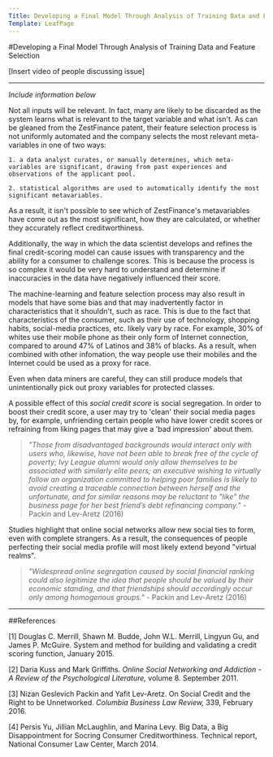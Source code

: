 ```yaml
---
Title: Developing a Final Model Through Analysis of Training Data and Feature Selection
Template: LeafPage
---
```


#Developing a Final Model Through Analysis of Training Data and Feature Selection

[Insert video of people discussing issue]

---

*Include information below*

Not all inputs will be relevant. In fact, many are likely to be discarded as the system learns what is relevant to the target variable and what isn't. As can be gleaned from the ZestFinance patent, their feature selection process is not uniformly automated and the company selects the most relevant meta-variables in one of two ways:

	1. a data analyst curates, or manually determines, which meta-variables are significant, drawing from past experiences and observations of the applicant pool. 
	
	2. statistical algorithms are used to automatically identify the most significant metavariables. 

As a result, it isn't possible to see which of ZestFinance's metavariables have come out as the most significant, how they are calculated, or whether they accurately reflect creditworthiness. 

Additionally, the way in which the data scientist develops and refines the final credit-scoring model can cause issues with transparency and the ability for a consumer to challenge scores. This is because the process is so complex it would be very hard to understand and determine if inaccuracies in the data have negatively influenced their score. 

The machine-learning and feature selection process may also result in models that have some bias and that may inadvertently factor in characteristics that it shouldn't, such as race. This is due to the fact that characteristics of the consumer, such as their use of technology, shopping habits, social-media practices, etc. likely vary by race. For example, 30% of whites use their mobile phone as their only form of Internet connection, compared to around 47% of Latinos and 38% of blacks. As a result, when combined with other infomation, the way people use their mobiles and the Internet could be used as a proxy for race.

Even when data miners are careful, they can still produce models that unintentionally pick out proxy variables for protected classes. 

A possible effect of this *social credit score* is social segregation. In order to boost their credit score, a user may try to 'clean' their social media pages by, for example, unfriending certain people who have lower credit scores or refraining from liking pages that may give a 'bad impression' about them. 

>*"Those from disadvantaged backgrounds would interact only with users who, likewise, have not been able to break free of the cycle of poverty; Ivy League alumni would only allow themselves to be associated with similarly elite peers; an executive wishing to virtually follow an organization committed to helping poor families is likely to avoid creating a traceable connection between herself and the unfortunate, and for similar reasons may be reluctant to "like" the business page for her best friend’s debt refinancing company."* - Packin and Lev-Aretz (2016)

Studies highlight that online social networks allow new social ties to form, even with complete strangers. As a result, the consequences of people perfecting their social media profile will most likely extend beyond "virtual realms". 

>*"Widespread online segregation caused by social financial ranking could also legitimize the idea that people should be valued by their economic standing, and that friendships should accordingly occur only among homogenous groups."* - Packin and Lev-Aretz (2016) 

---

##References

[1] Douglas C. Merrill, Shawn M. Budde, John W.L. Merrill, Lingyun Gu, and James P. McGuire. System and method for building and validating a credit scoring function, January 2015.

[2] Daria Kuss and Mark Griffiths. *Online Social Networking and Addiction - A Review of the Psychological Literature,* volume 8. September 2011. 

[3] Nizan Geslevich Packin and Yafit Lev-Aretz. On Social Credit and the Right to be Unnetworked. *Columbia Business Law Review,* 339, February 2016. 

[4] Persis Yu, Jillian McLaughlin, and Marina Levy. Big Data, a Big Disappointment for Socring Consumer Creditworthiness. Technical report, National Consumer Law Center, March 2014. 



